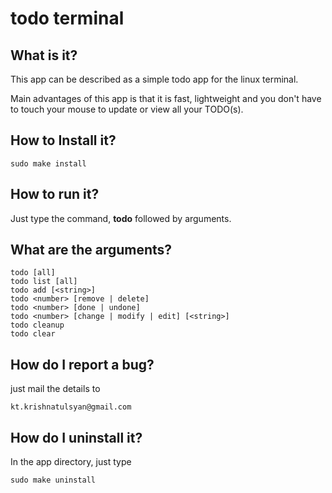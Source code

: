 todo terminal
=============

What is it?
-----------

This app can be described as a simple todo app for the linux terminal.

Main advantages of this app is that it is fast, lightweight and you don't have to touch your mouse to update or view all your TODO(s).

How to Install it?
------------------

```
sudo make install
```

How to run it?
--------------

Just type the command, **todo** followed by arguments.


What are the arguments?
-----------------------

```
todo [all]
todo list [all]
todo add [<string>]
todo <number> [remove | delete]
todo <number> [done | undone]
todo <number> [change | modify | edit] [<string>]
todo cleanup
todo clear
```

How do I report a bug?
----------------------

just mail the details to

```
kt.krishnatulsyan@gmail.com
```

How do I uninstall it?
----------------------

In the app directory, just type

```
sudo make uninstall
```
